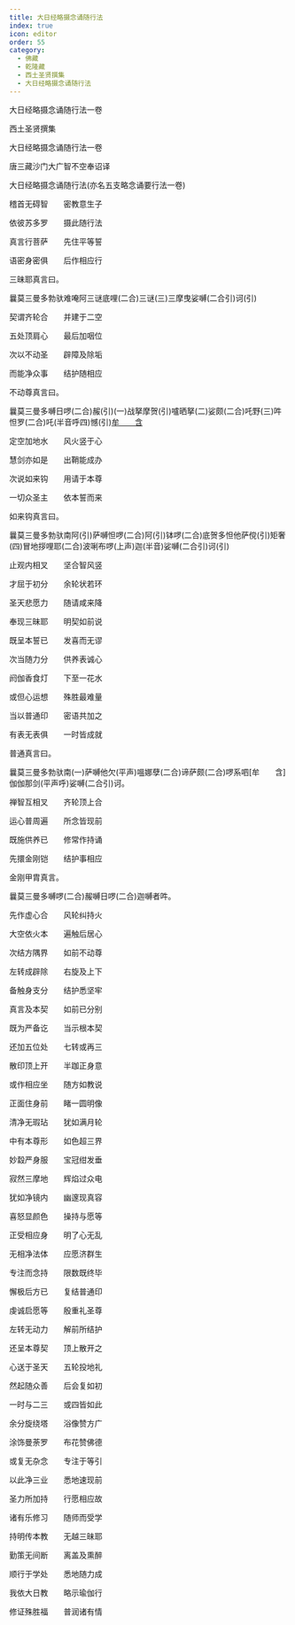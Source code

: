 ```yaml
---
title: 大日经略摄念诵随行法
index: true
icon: editor
order: 55
category:
  - 佛藏
  - 乾隆藏
  - 西土圣贤撰集
  - 大日经略摄念诵随行法
---
```


大日经略摄念诵随行法一卷  

西土圣贤撰集  

大日经略摄念诵随行法一卷  

唐三藏沙门大广智不空奉诏译  

大日经略摄念诵随行法(亦名五支略念诵要行法一卷)  

稽首无碍智　　密教意生子  

依彼苏多罗　　摄此随行法  

真言行菩萨　　先住平等誓  

语密身密俱　　后作相应行  

三昧耶真言曰。  

曩莫三曼多勃驮难唵阿三谜底哩(二合)三谜(三)三摩曳娑嚩(二合引)诃(引)  

契谓齐轮合　　并建于二空  

五处顶肩心　　最后加咽位  

次以不动圣　　辟障及除垢  

而能净众事　　结护随相应  

不动尊真言曰。  

曩莫三曼多嚩日啰(二合)赧(引)(一)战拏摩贺(引)嚧晒拏(二)娑颇(二合)吒野(三)吽怛罗(二合)吒(半音呼四)憾(引)[牟　　含](五)  

定空加地水　　风火竖于心  

慧剑亦如是　　出鞘能成办  

次说如来钩　　用请于本尊  

一切众圣主　　依本誓而来  

如来钩真言曰。  

曩莫三曼多勃驮南阿(引)萨嚩怛啰(二合)阿(引)钵啰(二合)底贺多怛他萨傥(引)矩奢(四)冒地拶哩耶(二合)波唎布啰(上声)迦(半音)娑嚩(二合引)诃(引)  

止观内相叉　　坚合智风竖  

才屈于初分　　余轮状若环  

圣天悲愿力　　随请咸来降  

奉现三昧耶　　明契如前说  

既呈本誓已　　发喜而无谬  

次当随力分　　供养表诚心  

阏伽香食灯　　下至一花水  

或但心运想　　殊胜最难量  

当以普通印　　密语共加之  

有表无表俱　　一时皆成就  

普通真言曰。  

曩莫三曼多勃驮南(一)萨嚩他欠(平声)嗢娜孽(二合)谛萨颇(二合)啰系呬[牟　　含]伽伽那剑(平声呼)娑嚩(二合引)诃。  

禅智互相叉　　齐轮顶上合  

运心普周遍　　所念皆现前  

既施供养已　　修常作持诵  

先擐金刚铠　　结护事相应  

金刚甲胄真言。  

曩莫三曼多嚩啰(二合)赧嚩日啰(二合)迦嚩者吽。  

先作虚心合　　风轮纠持火  

大空依火本　　遍触后居心  

次结方隅界　　如前不动尊  

左转成辟除　　右旋及上下  

备触身支分　　结护悉坚牢  

真言及本契　　如前已分别  

既为严备讫　　当示根本契  

还加五位处　　七转或再三  

散印顶上开　　半跏正身意  

或作相应坐　　随方如教说  

正面住身前　　睹一圆明像  

清净无瑕玷　　犹如满月轮  

中有本尊形　　如色超三界  

妙縠严身服　　宝冠绀发垂  

寂然三摩地　　辉焰过众电  

犹如净镜内　　幽邃现真容  

喜怒显颜色　　操持与愿等  

正受相应身　　明了心无乱  

无相净法体　　应愿济群生  

专注而念持　　限数既终毕  

懈极后方已　　复结普通印  

虔诚启愿等　　殷重礼圣尊  

左转无动力　　解前所结护  

还呈本尊契　　顶上散开之  

心送于圣天　　五轮投地礼  

然起随众善　　后会复如初  

一时与二三　　或四皆如此  

余分旋绕塔　　浴像赞方广  

涂饰曼荼罗　　布花赞佛德  

或复无杂念　　专注于等引  

以此净三业　　悉地速现前  

圣力所加持　　行愿相应故  

诸有乐修习　　随师而受学  

持明传本教　　无越三昧耶  

勤策无间断　　离盖及熏醉  

顺行于学处　　悉地随力成  

我依大日教　　略示瑜伽行  

修证殊胜福　　普润诸有情  

